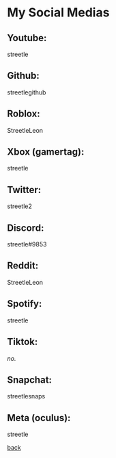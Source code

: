 # My Social Medias

<link rel="icon" type="image/x-icon" href="/icons/social.png">

## Youtube:
streetle

## Github:
streetlegithub

## Roblox:
StreetleLeon

## Xbox (gamertag):
streetle

## Twitter:
streetle2

## Discord:
streetle#9853

## Reddit:
StreetleLeon

## Spotify:
streetle

## Tiktok:
<i>no.</i>

## Snapchat:
streetlesnaps

## Meta (oculus):
streetle

[back](./)
